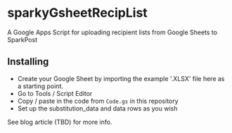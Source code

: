 # sparkyGsheetRecipList
A Google Apps Script for uploading recipient lists from Google Sheets to SparkPost

## Installing

- Create your Google Sheet by importing the example '.XLSX' file here as a starting point.
- Go to Tools / Script Editor
- Copy / paste in the code from `Code.gs` in this repository
- Set up the substitution_data and data rows as you wish

See blog article (TBD) for more info.
